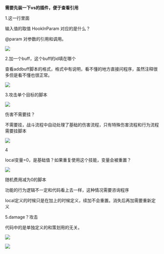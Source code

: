 **需要先装一下vs的插件，便于查看引用**

1.这一行里面

输入值的取值   HookInParam 对应的是什么？

@param 对参数的引用和调用。

![](https://cdn.nlark.com/yuque/0/2024/png/43733765/1719469867201-7c26ebd6-584c-4cfb-9110-1f095fbd070d.png)

2.加一个buff，这个buff的id填在哪个

查看addbuff脚本的格式，格式中有说明，看不懂的地方直接问程序，虽然注释很多但是看不懂也很正常。

![](https://cdn.nlark.com/yuque/0/2024/png/43733765/1719471833950-29f9fd97-920b-4f97-99a3-742494dd29b4.png)





3.攻击单个目标的脚本

![](https://cdn.nlark.com/yuque/0/2024/png/43733765/1719473222483-9fa78e9e-a389-40cf-8bd3-cdd0c57cb606.png)

伤害不需要挂？

不需要挂，战斗流程中自动处理了基础的伤害流程，只有特殊伤害流程和行为流程需要挂脚本

![](https://cdn.nlark.com/yuque/0/2024/png/43733765/1719473305382-3b1879da-ee7b-468d-b16e-6582364af87d.png)

4

local变量=0，是基础值？如果重复使用这个技能，变量会被重置？

![](https://cdn.nlark.com/yuque/0/2024/png/43733765/1719472053684-05d846a2-186d-40ee-a3a7-9ffb0018f105.png)

随机费用减为0的脚本

功能的行为逻辑不一定和代码看上去一样，这种情况需要咨询程序

local定义的时候只是在加上的时候定义，续加不会重置。消失后再加需要重新定义



5.damage？攻击

代码中的是单独定义的和策划用的无关。

![](https://cdn.nlark.com/yuque/0/2024/png/43733765/1719487334723-f99fd0e6-39fb-4d7a-92f0-9ba917ccae09.png)

![](https://cdn.nlark.com/yuque/0/2024/png/43733765/1719487581143-18819eee-b786-4cde-a383-930291e2485c.png)





